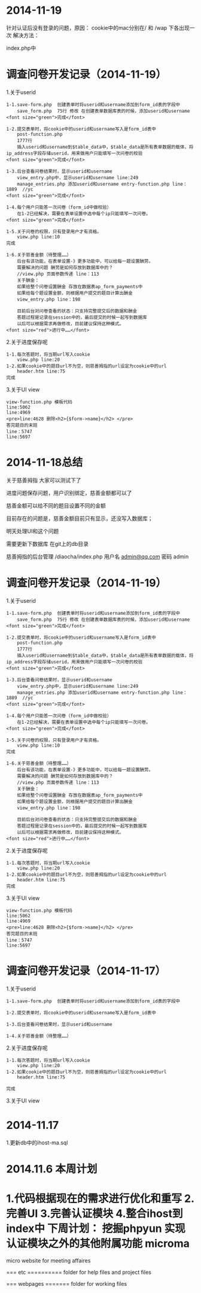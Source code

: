 2014-11-19
============================

针对认证后没有登录的问题，原因：
cookie中的mac分别在/ 和 /wap 下各出现一次
解决方法：

index.php中

调查问卷开发记录（2014-11-19）
=======================
1.关于userid

	1-1.save-form.php  创建表单时将userid和username添加到form_id表的字段中
		save_form.php  75行 修改 在创建表单数据库表的时候，添加userid和username
	<font size="green">完成</font>
		
	1-2.提交表单时，将cookie中的userid和username写入是form_id表中
		post-function.php
		1777行
		插入userid和username到$table_data中，$table_data是所有表单数据的载体，将ip_address字段存储userid，用来做用户只能填写一次问卷的校验
	<font size="green">完成</font>
	
	1-3.后台查看问卷结果时，显示userid和username
		view_entry.php中，显示userid和username line:249
		manage_entries.php 添加userid和username entry-function.php line：1889  //yc
	<font size="green">完成</font>
	
	1-4.每个用户只能答一次问卷（form_id中做校验）
		在1-2已经解决，需要在表单设置中选中每个ip只能填写一次问卷。
	<font size="green">完成</font>
	
	1-5.关于问卷的权限，只有登录用户才有资格。
		view.php line:10
	完成
	
	1-6.关于慈善金额（待整理……）
		后台有该功能，在表单设置-》更多功能中，可以给每一题设置酬劳。
		需要解决的问题 酬劳是如何存放到数据库中的？
		//view.php 页面参数传递 line：113
		关于酬金：
		如果给整个问卷设置酬金 存放在数据表ap_form_payments中
		如果给每个题设置金额，则根据用户提交的题目计算出酬金
		view_entry.php line：198
		
		目前后台对问卷查看的状态：只支持完整提交后的数据和酬金
		答题过程是记录在session中的，最后提交的时候一起写到数据库
		以后可以根据需求再做修改，目前建议保持这种模式。
	<font size="red">进行中……</font>
	
2.关于进度保存呢

	1-1.每次答题时，将当期url写入cookie
		view.php line:20
	1-2.如果cookie中的题目url不为空，则慈善拇指的url设定为cookie中的url
		header.htm line:75
	完成

3.关于UI view

	view-function.php 模板代码 
	line:5062 
	line:4969
	<pre>line:4628 删除<h2>{$form->name}</h2>	</pre>
	答完题目的末班
	line：5747
	line:5697

2014-11-18总结
==========================
关于慈善拇指 大家可以测试下了

进度问题保存问题，用户识别绑定，慈善金额都可以了

慈善金额可以给不同的题目设置不同的金额

目前存在的问题是，慈善金额目前只有显示，还没写入数据库；

明天处理UI和这个问题


需要更新下数据库
在git上的db目录


慈善拇指的后台管理
/diaocha/index.php
用户名 admin@qq.com
密码 admin

调查问卷开发记录（2014-11-19）
=======================
1.关于userid

	1-1.save-form.php  创建表单时将userid和username添加到form_id表的字段中
		save_form.php  75行 修改 在创建表单数据库表的时候，添加userid和username
	<font size="green">完成</font>
		
	1-2.提交表单时，将cookie中的userid和username写入是form_id表中
		post-function.php
		1777行
		插入userid和username到$table_data中，$table_data是所有表单数据的载体，将ip_address字段存储userid，用来做用户只能填写一次问卷的校验
	<font size="green">完成</font>
	
	1-3.后台查看问卷结果时，显示userid和username
		view_entry.php中，显示userid和username line:249
		manage_entries.php 添加userid和username entry-function.php line：1889  //yc
	<font size="green">完成</font>
	
	1-4.每个用户只能答一次问卷（form_id中做校验）
		在1-2已经解决，需要在表单设置中选中每个ip只能填写一次问卷。
	<font size="green">完成</font>
	
	1-5.关于问卷的权限，只有登录用户才有资格。
		view.php line:10
	完成
	
	1-6.关于慈善金额（待整理……）
		后台有该功能，在表单设置-》更多功能中，可以给每一题设置酬劳。
		需要解决的问题 酬劳是如何存放到数据库中的？
		//view.php 页面参数传递 line：113
		关于酬金：
		如果给整个问卷设置酬金 存放在数据表ap_form_payments中
		如果给每个题设置金额，则根据用户提交的题目计算出酬金
		view_entry.php line：198
		
		目前后台对问卷查看的状态：只支持完整提交后的数据和酬金
		答题过程是记录在session中的，最后提交的时候一起写到数据库
		以后可以根据需求再做修改，目前建议保持这种模式。
	<font size="red">进行中……</font>
	
2.关于进度保存呢

	1-1.每次答题时，将当期url写入cookie
		view.php line:20
	1-2.如果cookie中的题目url不为空，则慈善拇指的url设定为cookie中的url
		header.htm line:75
	完成

3.关于UI view

	view-function.php 模板代码 
	line:5062 
	line:4969
	<pre>line:4628 删除<h2>{$form->name}</h2>	</pre>
	答完题目的末班
	line：5747
	line:5697

调查问卷开发记录（2014-11-17）
=======================
1.关于userid

	1-1.save-form.php  创建表单时将userid和username添加到form_id表的字段中
	
	1-2.提交表单时，将cookie中的userid和username写入是form_id表中
	
	1-3.后台查看问卷结果时，显示userid和username
	
	1-4.关于慈善金额（待整理……）

2.关于进度保存呢

	1-1.每次答题时，将当期url写入cookie
		view.php line:20
	1-2.如果cookie中的题目url不为空，则慈善拇指的url设定为cookie中的url
		header.htm line:75

	完成
3.关于UI view


2014-11.17
============
1.更新db中的ihost-ma.sql 


2014.11.6 本周计划
====================
1.代码根据现在的需求进行优化和重写
2.完善UI
3.完善认证模块
4.整合ihost到index中
下周计划：
挖掘phpyun
实现认证模块之外的其他附属功能
microma
=======

micro website for meeting affaires

=== etc ==========
folder for help files and project files

=== webpages =======
folder for working files

